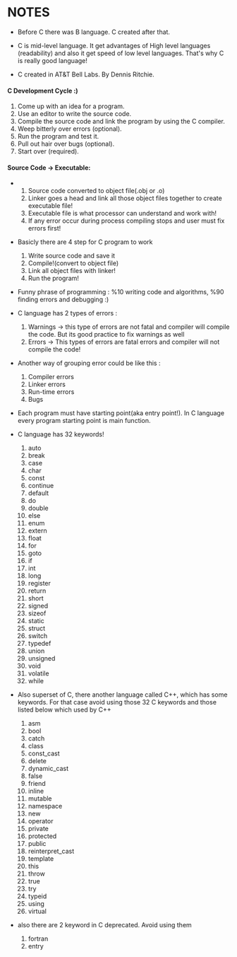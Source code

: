 # NOTES

- Before C there was B language. C created after that.

- C is mid-level language. It get advantages of High level languages (readability) and also it get speed of low level languages. That's why C is really good language!

- C created in AT&T Bell Labs. By Dennis Ritchie.

#### C Development Cycle :)

1. Come up with an idea for a program.
2. Use an editor to write the source code.
3. Compile the source code and link the program by using the C compiler.
4. Weep bitterly over errors (optional).
5. Run the program and test it.
6. Pull out hair over bugs (optional).
7. Start over (required).

#### Source Code -> Executable:
- 
    1. Source code converted to object file(.obj or .o)
    2. Linker goes a head and link all those object files together to create executable file!
    3. Executable file is what processor can understand and work with!
    4. If any error occur during process compiling stops and user must fix errors first!

- Basicly there are 4 step for C program to work
    1. Write source code and save it
    2. Compile!(convert to object file)
    3. Link all object files with linker!
    4. Run the program!

- Funny phrase of programming : %10 writing code and algorithms, %90 finding errors and debugging :)

- C language has 2 types of errors : 
    1. Warnings -> this type of errors are not fatal and compiler will compile the code. But its good practice to fix warnings as well
    2. Errors   -> This types of errors are fatal errors and compiler will not compile the code!

- Another way of grouping error could be like this :
    1. Compiler errors  
    2. Linker errors
    3. Run-time errors
    4. Bugs

- Each program must have starting point(aka entry point!). In C language every program starting point is main function.

- C language has 32 keywords!
    1. auto     
    2. break
    3. case
    4. char
    5. const
    6. continue
    7. default
    8. do
    9. double
    10. else
    11. enum
    12. extern
    13. float
    14. for
    15. goto
    16. if
    17. int 
    18. long
    19. register
    20. return
    21. short
    22. signed
    23. sizeof
    24. static
    25. struct
    26. switch
    27. typedef
    28. union
    29. unsigned
    30. void 
    31. volatile
    32. while

- Also superset of C, there another language called C++, which has some keywords. For that case avoid using those 32 C keywords and those listed below which used by C++
    1. asm                  
    2. bool
    3. catch
    4. class
    5. const_cast
    6. delete
    7. dynamic_cast
    8. false
    9. friend
    10. inline
    11. mutable
    12. namespace
    13. new
    14. operator
    15. private
    16. protected
    17. public
    18. reinterpret_cast
    19. template
    20. this
    21. throw
    22. true
    23. try
    24. typeid
    25. using
    26. virtual

- also there are 2 keyword in C deprecated. Avoid using them
    1. fortran
    2. entry
    